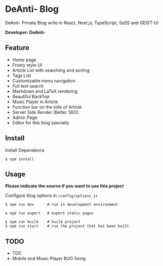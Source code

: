 # DeAnti- Blog

DeAnti- Private Blog write in React, Next.js, TypeScript, SaSS and GEIST-UI  

**Developer: DeAnti-**

## Feature

- Home page
- Frosty style UI
- Article List with searching and sorting
- Tags List
- Customizable menu navigation
- Full text search
- Markdown and LaTeX rendering
- Beautiful BackTop
- Music Player in Article
- Function bar on the side of Article 
- Server Side Render (Better SEO)
- Admin Page
- Editor for this blog specially

## Install

Install Dependence  

```shell
$ npm install
```

## Usage

**Please indicate the source if you want to use this project**

Configure blog options in ```/config/options.js```  

```shell
$ npm run dev      # run in development environment
  
$ npm run export   # export static pages
  
$ npm run build    # build project
$ npm run start    # run the project that has been built
```

## TODO

- TOC
- Mobile end Music Player BUG fixing
